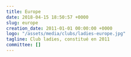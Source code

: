 ```yaml
---
title: Europe
date: 2018-04-15 18:50:57 +0000
slug: europe
creation_date: 2011-01-01 00:00:00 +0000
logo: "/assets/media/clubs/ladies-europe.jpg"
tagline: Club ladies, constitué en 2011
committee: []
---
```

